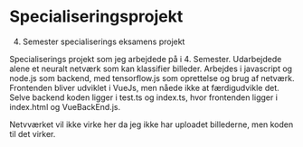 # Specialiseringsprojekt
4. Semester specialiserings eksamens projekt

Specialiserings projekt som jeg arbejdede på i 4. Semester. Udarbejdede alene et neuralt netværk som kan klassifier billeder. Arbejdes i javascript og node.js som backend, med tensorflow.js som oprettelse og brug af netværk.
Frontenden bliver udviklet i VueJs, men nåede ikke at færdigudvikle det. Selve backend koden ligger i test.ts og index.ts, hvor frontenden ligger i index.html og VueBackEnd.js.

Netvværket vil ikke virke her da jeg ikke har uploadet billederne, men koden til det virker.
